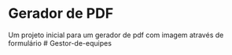 # Gerador de PDF
Um projeto inicial para um gerador de pdf com imagem através de formulário
#   G e s t o r - d e - e q u i p e s  
 